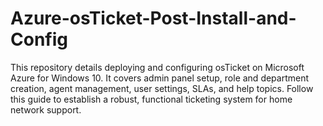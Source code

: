 # Azure-osTicket-Post-Install-and-Config
This repository details deploying and configuring osTicket on Microsoft Azure for Windows 10. It covers admin panel setup, role and department creation, agent management, user settings, SLAs, and help topics. Follow this guide to establish a robust, functional ticketing system for home network support.
